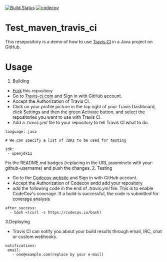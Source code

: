 [![Build Status](https://travis-ci.com/kreattang/Test_maven_travis_ci.svg?branch=main)](https://travis-ci.com/kreattang/Test_maven_travis_ci)
[![codecov](https://codecov.io/gh/kreattang/Test_maven_travis_ci/branch/main/graph/badge.svg?token=WI3NQL4HK5)](https://codecov.io/gh/kreattang/Test_maven_travis_ci)

# Test_maven_travis_ci
This resepository is a demo of how to use [Travis CI]() in a Java project on GitHub.

# Usage
1. Building
* [Fork](https://github.com/kreattang/Test_maven_travis_ci/fork) this repository
* Go to [Travis-ci.com](https://travis-ci.com/) and Sign in with GitHub account.
* Accept the Authorization of Travis CI. 
* Click on your profile picture in the top right of your Travis Dashboard, click Settings and then the green Activate button, and select the repositories you want to use with Travis CI.
* Add a _.travis.yml_ file to your repository to tell Travis CI what to do. 
```
language: java

# We can specify a list of JDKs to be used for testing

jdk:
 - openjdk11
```
Fix the README.md badges (replacing in the URL joaomlneto with your-github-username) and push the changes.
2. Testing
* Go to the [Codecov website](https://about.codecov.io/) and Sign in with GitHub account.
* Accept the Authorization of Codecov andd add your repository 
* add the following code in the end of _.travis.yml_ file. This is to enable CodeCov's coverage.
If a build is successful, the code is submitted for coverage analysis
```
after_success:
  - bash <(curl -s https://codecov.io/bash)
```

 3.Deploying
 * Travis CI can notify you about your build results through email, IRC, chat or custom webhooks.
 ```
 notifications:
  email:
    - one@example.com(replace by your e-mail)
 ```
